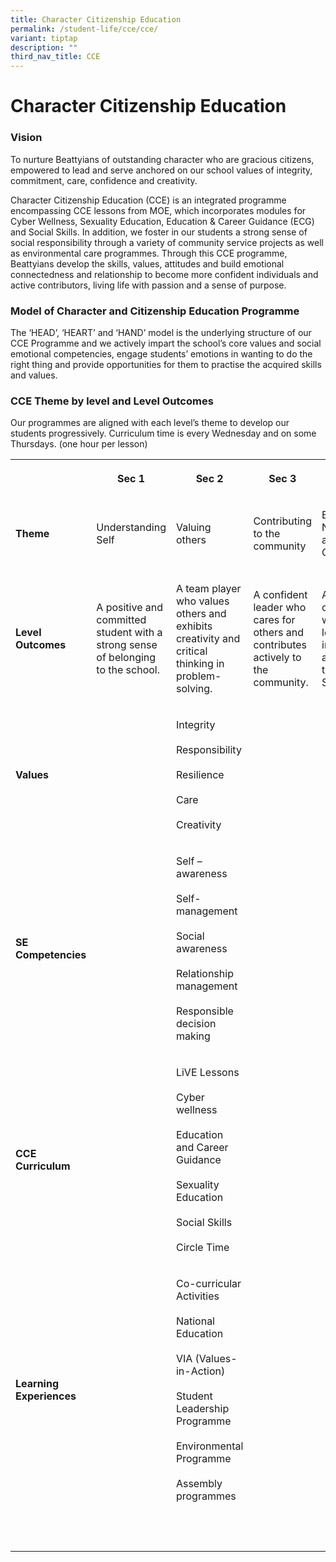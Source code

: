 ```yaml
---
title: Character Citizenship Education
permalink: /student-life/cce/cce/
variant: tiptap
description: ""
third_nav_title: CCE
---
```

<h1><strong>Character Citizenship Education</strong></h1>
<h3><strong>Vision</strong></h3>
<p>To nurture Beattyians of outstanding character who are gracious citizens,
empowered to lead and serve anchored on our school values of integrity,
commitment, care, confidence and creativity.&nbsp;</p>
<p>Character Citizenship Education (CCE) is an integrated programme encompassing
CCE lessons from MOE, which incorporates modules for Cyber Wellness, Sexuality
Education, Education &amp; Career Guidance (ECG) and Social Skills. In
addition, we foster in our students a strong sense of social responsibility
through a variety of community service projects as well as environmental
care programmes. Through this CCE programme, Beattyians develop the skills,
values, attitudes and build emotional connectedness and relationship to
become more confident individuals and active contributors, living life
with passion and a sense of purpose.</p>
<h3><strong>Model of Character and Citizenship Education Programme</strong></h3>
<p>The ‘HEAD’, ‘HEART’ and ‘HAND’ model is the underlying structure of our
CCE Programme and we actively impart the school’s core values and social
emotional competencies, engage students’ emotions in wanting to do the
right thing and provide opportunities for them to practise the acquired
skills and values.</p>
<h3><strong>CCE Theme by level and Level Outcomes</strong></h3>
<p>Our programmes are aligned with each level’s theme to develop our students
progressively.&nbsp;Curriculum time is every Wednesday and on some Thursdays.
(one hour per lesson)</p>
<table style="minWidth: 125px">
<colgroup>
<col>
<col>
<col>
<col>
<col>
</colgroup>
<tbody>
<tr>
<th rowspan="1" colspan="1">
<p>&nbsp;</p>
</th>
<th rowspan="1" colspan="1">
<p>Sec 1</p>
</th>
<th rowspan="1" colspan="1">
<p>Sec 2</p>
</th>
<th rowspan="1" colspan="1">
<p>Sec 3</p>
</th>
<th rowspan="1" colspan="1">
<p>Sec 4/5</p>
</th>
</tr>
<tr>
<td rowspan="1" colspan="1">
<p><strong>Theme</strong>
</p>
</td>
<td rowspan="1" colspan="1">
<p>Understanding Self</p>
</td>
<td rowspan="1" colspan="1">
<p>Valuing others</p>
</td>
<td rowspan="1" colspan="1">
<p>Contributing to the community</p>
</td>
<td rowspan="1" colspan="1">
<p>Embracing National and Global Challenges</p>
</td>
</tr>
<tr>
<td rowspan="1" colspan="1">
<p><strong>Level Outcomes</strong>
</p>
</td>
<td rowspan="1" colspan="1">
<p>A positive and committed student with a strong sense of belonging to the
school.</p>
</td>
<td rowspan="1" colspan="1">
<p>A team player who values others and exhibits creativity and critical thinking
in problem-solving.</p>
</td>
<td rowspan="1" colspan="1">
<p>A confident leader who cares for others and contributes actively to the
community.</p>
</td>
<td rowspan="1" colspan="1">
<p>A global citizen who is a leader with integrity and rooted to Singapore.</p>
</td>
</tr>
<tr>
<td rowspan="1" colspan="1">
<p><strong>Values</strong>
</p>
</td>
<td rowspan="1" colspan="1">
<p>&nbsp;</p>
</td>
<td rowspan="1" colspan="1">
<p>Integrity
<br>
<br>Responsibility
<br>
<br>Resilience
<br>
<br>Care
<br>
<br>Creativity</p>
</td>
<td rowspan="1" colspan="1">
<p>&nbsp;</p>
</td>
<td rowspan="1" colspan="1">
<p>&nbsp;</p>
</td>
</tr>
<tr>
<td rowspan="1" colspan="1">
<p><strong>SE Competencies</strong>
</p>
</td>
<td rowspan="1" colspan="1">
<p>&nbsp;</p>
</td>
<td rowspan="1" colspan="1">
<p>Self –awareness
<br>
<br>Self-management
<br>
<br>Social awareness
<br>
<br>Relationship management
<br>
<br>Responsible decision making</p>
</td>
<td rowspan="1" colspan="1">
<p>&nbsp;</p>
</td>
<td rowspan="1" colspan="1">
<p>&nbsp;</p>
</td>
</tr>
<tr>
<td rowspan="1" colspan="1">
<p><strong>CCE Curriculum</strong>
</p>
</td>
<td rowspan="1" colspan="1">
<p>&nbsp;</p>
</td>
<td rowspan="1" colspan="1">
<p>LiVE Lessons
<br>
<br>Cyber wellness
<br>
<br>Education and Career Guidance
<br>
<br>Sexuality Education
<br>
<br>Social Skills
<br>
<br>Circle Time</p>
</td>
<td rowspan="1" colspan="1">
<p>&nbsp;</p>
</td>
<td rowspan="1" colspan="1">
<p>&nbsp;</p>
</td>
</tr>
<tr>
<td rowspan="1" colspan="1">
<p><strong>Learning Experiences</strong>
</p>
</td>
<td rowspan="1" colspan="1">
<p>&nbsp;</p>
</td>
<td rowspan="1" colspan="1">
<p>Co-curricular Activities
<br>
<br>National Education
<br>
<br>VIA (Values-in-Action)
<br>
<br>Student Leadership Programme
<br>
<br>Environmental Programme
<br>
<br>Assembly programmes</p>
</td>
<td rowspan="1" colspan="1">
<p>&nbsp;</p>
</td>
<td rowspan="1" colspan="1">
<p>&nbsp;</p>
</td>
</tr>
<tr>
<td rowspan="1" colspan="1">
<p>&nbsp;</p>
</td>
<td rowspan="1" colspan="1">
<p>&nbsp;</p>
</td>
<td rowspan="1" colspan="1">
<p>&nbsp;</p>
</td>
<td rowspan="1" colspan="1">
<p>&nbsp;</p>
</td>
<td rowspan="1" colspan="1">
<p>&nbsp;</p>
</td>
</tr>
</tbody>
</table>
<p><a href="https://www.beattysec.moe.edu.sg/key-programmes/alp/" class="is-half is-left is-full-height" rel="noopener noreferrer nofollow" target="_blank"><br></a>
</p>